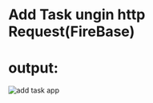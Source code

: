 # Add Task ungin http Request(FireBase)

# output:

![add task app](https://user-images.githubusercontent.com/90918404/217790973-1dc8c171-98de-4b74-a556-a4fb69db3976.jpg)
